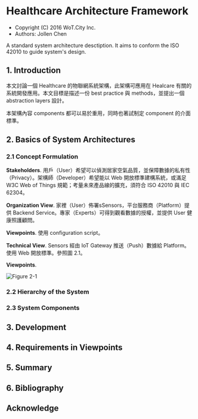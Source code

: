 # Healthcare Architecture Framework

* Copyright (C) 2016 WoT.City Inc.
* Authors: Jollen Chen

A standard system architecture desctiption. It aims to conform the ISO 42010 to guide system's design.

## 1. Introduction

本文討論一個 Healthcare 的物聯網系統架構，此架構可應用在 Healcare 有關的系統開發應用。本文目標是描述一份 best practice 與 methods，並提出一個 abstraction layers 設計。

本架構內容 components 都可以易於重用，同時也著試制定 component 的介面標準。

## 2. Basics of System Architectures

### 2.1 Concept Formulation

**Stakeholders**. 用戶（User）希望可以偵測居家空氣品質，並保障數據的私有性（Privacy）。架構師（Developer）希望能以 Web 開放標準建構系統，或滿足 W3C Web of Things 規範；考量未來產品線的擴充，須符合 ISO 42010 與 IEC 62304。

**Organization View**. 家裡（User）佈署sSensors，平台服務商（Platform）提供 Backend Service。專家（Experts）可得到觀看數據的授權，並提供 User 健康照護顧問。

**Viewpoints**. 使用 configuration script。

**Technical View**. Sensors 經由 IoT Gateway 推送（Push）數據給 Platform。使用 Web 開放標準。參照圖 2.1。

**Viewpoints**.

![Figure 2-1](https://wotcity.com/images/block/coap-lwm2m.png)

### 2.2 Hierarchy of the System
### 2.3 System Components

## 3. Development

## 4. Requirements in Viewpoints

## 5. Summary

## 6. Bibliography

## Acknowledge



